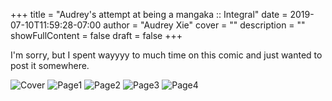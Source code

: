 +++
title = "Audrey's attempt at being a mangaka :: Integral"
date = 2019-07-10T11:59:28-07:00
author = "Audrey Xie"
cover = ""
description = ""
showFullContent = false
draft = false
+++

I'm sorry, but I spent wayyyy to much time on this comic and just wanted to post it somewhere.

<!--more-->

![Cover](/images/integral/comics5.jpg)
![Page1](/images/integral/comic1.jpg)
![Page2](/images/integral/comic2.jpg)
![Page3](/images/integral/comic3.jpg)
![Page4](/images/integral/comics4.jpg)